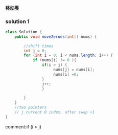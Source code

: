 #### [移动零](https://leetcode-cn.com/problems/move-zeroes/)

### solution 1

```java
class Solution {
    public void moveZeroes(int[] nums) {

        //shift times
        int j = 0;
        for (int i = 0; i < nums.length; i++) {
            if (nums[i] != 0 ){
                if(i > j) {
                     nums[j] = nums[i];
                     nums[i] =0;
                }
                j++;
                }

        } 
    }
    //two pointers
    // j current 0 index, after swap +1
}
```

comment:if (i > j)